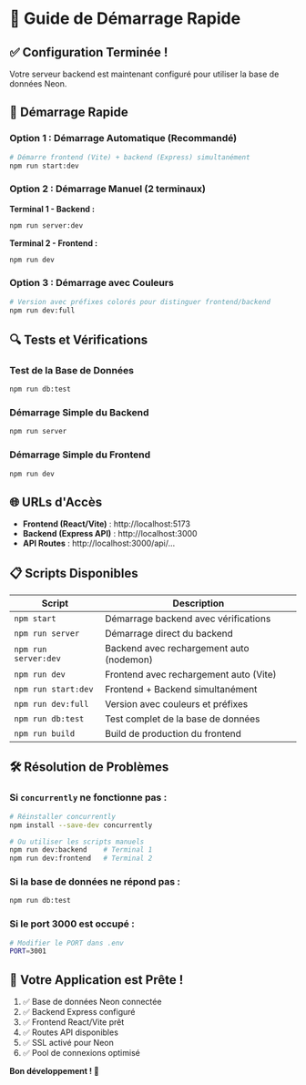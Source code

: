 # 🚀 Guide de Démarrage Rapide

## ✅ Configuration Terminée !

Votre serveur backend est maintenant configuré pour utiliser la base de données Neon.

## 🎯 Démarrage Rapide

### Option 1 : Démarrage Automatique (Recommandé)
```bash
# Démarre frontend (Vite) + backend (Express) simultanément
npm run start:dev
```

### Option 2 : Démarrage Manuel (2 terminaux)

**Terminal 1 - Backend :**
```bash
npm run server:dev
```

**Terminal 2 - Frontend :**
```bash
npm run dev
```

### Option 3 : Démarrage avec Couleurs
```bash
# Version avec préfixes colorés pour distinguer frontend/backend
npm run dev:full
```

## 🔍 Tests et Vérifications

### Test de la Base de Données
```bash
npm run db:test
```

### Démarrage Simple du Backend
```bash
npm run server
```

### Démarrage Simple du Frontend
```bash
npm run dev
```

## 🌐 URLs d'Accès

- **Frontend (React/Vite)** : http://localhost:5173
- **Backend (Express API)** : http://localhost:3000
- **API Routes** : http://localhost:3000/api/...

## 📋 Scripts Disponibles

| Script | Description |
|--------|-------------|
| `npm start` | Démarrage backend avec vérifications |
| `npm run server` | Démarrage direct du backend |
| `npm run server:dev` | Backend avec rechargement auto (nodemon) |
| `npm run dev` | Frontend avec rechargement auto (Vite) |
| `npm run start:dev` | Frontend + Backend simultanément |
| `npm run dev:full` | Version avec couleurs et préfixes |
| `npm run db:test` | Test complet de la base de données |
| `npm run build` | Build de production du frontend |

## 🛠️ Résolution de Problèmes

### Si `concurrently` ne fonctionne pas :
```bash
# Réinstaller concurrently
npm install --save-dev concurrently

# Ou utiliser les scripts manuels
npm run dev:backend    # Terminal 1
npm run dev:frontend   # Terminal 2
```

### Si la base de données ne répond pas :
```bash
npm run db:test
```

### Si le port 3000 est occupé :
```bash
# Modifier le PORT dans .env
PORT=3001
```

## 🎉 Votre Application est Prête !

1. ✅ Base de données Neon connectée
2. ✅ Backend Express configuré
3. ✅ Frontend React/Vite prêt
4. ✅ Routes API disponibles
5. ✅ SSL activé pour Neon
6. ✅ Pool de connexions optimisé

**Bon développement ! 🚀**

